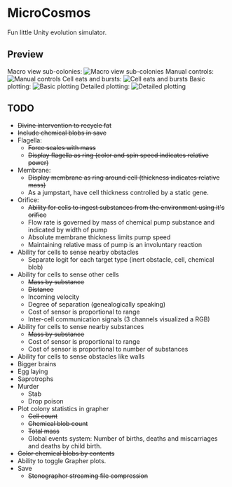 # MicroCosmos
Fun little Unity evolution simulator.

Preview
---
Macro view sub-colonies:
![Macro view sub-colonies](Assets/Captures/Macro%20view%20sub-colonies.gif "Macro view sub-colonies")
Manual controls:
![Manual controls](Assets/Captures/Manual%20controls.gif "Manual controls")
Cell eats and bursts:
![Cell eats and bursts](Assets/Captures/Cell%20eats%20and%20bursts.gif "Cell eats and bursts")
Basic plotting:
![Basic plotting](Assets/Captures/Basic%20plotting.gif "Basic plotting")
Detailed plotting:
![Detailed plotting](Assets/Captures/Detailed%20plotting.gif "Detailed plotting")

TODO
---
 - ~~Divine intervention to recycle fat~~
 - ~~Include chemical blobs in save~~
 - Flagella:
   - ~~Force scales with mass~~
   - ~~Display flagella as ring (color and spin speed indicates relative power)~~
 - Membrane:
   - ~~Display membrane as ring around cell (thickness indicates relative mass)~~
   - As a jumpstart, have cell thickness controlled by a static gene.
 - Orifice:
   - ~~Ability for cells to ingest substances from the environment using it's orifice~~
   - Flow rate is governed by mass of chemical pump substance and indicated by width of pump
   - Absolute membrane thickness limits pump speed
   - Maintaining relative mass of pump is an involuntary reaction
 - Ability for cells to sense nearby obstacles
   - Separate logit for each target type (inert obstacle, cell, chemical blob)
 - Ability for cells to sense other cells
   - ~~Mass by substance~~
   - ~~Distance~~
   - Incoming velocity
   - Degree of separation (genealogically speaking)
   - Cost of sensor is proportional to range
   - Inter-cell communication signals (3 channels visualized a RGB)
 - Ability for cells to sense nearby substances
   - ~~Mass by substance~~
   - Cost of sensor is proportional to range
   - Cost of sensor is proportional to number of substances
 - Ability for cells to sense obstacles like walls
 - Bigger brains
 - Egg laying
 - Saprotrophs
 - Murder
   - Stab
   - Drop poison
 - Plot colony statistics in grapher
   - ~~Cell count~~
   - ~~Chemical blob count~~
   - ~~Total mass~~
   - Global events system: Number of births, deaths and miscarriages and deaths by child birth.
 - ~~Color chemical blobs by contents~~ 
 - Ability to toggle Grapher plots.
 - Save
   - ~~Stenographer streaming file compression~~